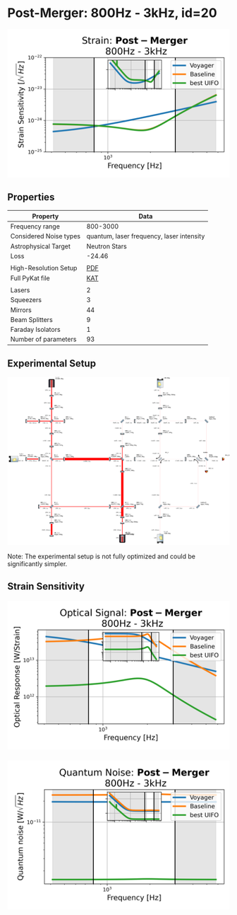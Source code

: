 # Post-Merger: 800Hz - 3kHz, id=20
<p align="center"><img src="strain.png" alt="Plot of Strain" width="666px"></p>

## Properties
| Property                              | Data                                                       |
| ------------------------------------- | ----------------------------------------------------------------- |
| Frequency range                   | 800-3000 |
| Considered Noise types                   | quantum, laser frequency, laser intensity |
| Astrophysical Target                   | Neutron Stars |
| Loss               | -24.46 |
|               |  |
| High-Resolution Setup | [PDF](setup.pdf) |
| Full PyKat file       | [KAT](CFGS_8_-24.46_93_1604602224_0_3481615787.txt) |
|               |  |
| Lasers |  2 |
| Squeezers |  3 |
| Mirrors |  44 |
| Beam Splitters |  9 |
| Faraday Isolators |  1 |
| Number of parameters  | 93 |
## Experimental Setup
<p align="center"><img src="setup.png" alt="setup" width="666px"></p>

Note: The experimental setup is not fully optimized and could be significantly simpler.

## Strain Sensitivity<p align="center"><img src="signal.png" alt="Plot of Signal" width="666px"></p>

<p align="center"><img src="noise.png" alt="Plot of Noise" width="666px"></p>

